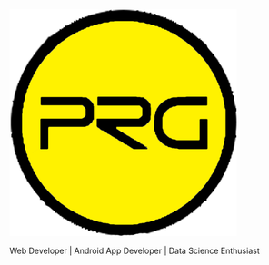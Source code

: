 <img src="thumbnail.png" widht="800"  height="400" alt="logo">

Web Developer | Android App Developer | Data Science Enthusiast
